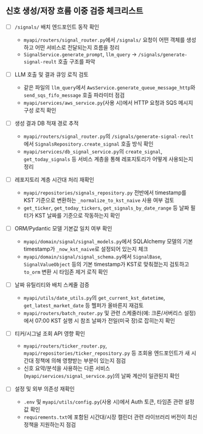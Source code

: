 ## 신호 생성/저장 흐름 이중 검증 체크리스트

- [ ] `/signals/` 배치 엔드포인트 동작 확인
  - `myapi/routers/signal_router.py`에서 `/signals/` 요청이 어떤 객체를 생성하고 어떤 서비스로 전달되는지 흐름을 정리
  - `SignalService.generate_prompt`, `llm_query` → `/signals/generate-signal-reult` 호출 구조를 파악

- [ ] LLM 호출 및 결과 큐잉 로직 검토
  - 같은 파일의 `llm_query`에서 `AwsService.generate_queue_message_http`와 `send_sqs_fifo_message` 호출 파라미터 점검
  - `myapi/services/aws_service.py`(사용 시)에서 HTTP 요청과 SQS 메시지 구성 로직 확인

- [ ] 생성 결과 DB 적재 경로 추적
  - `myapi/routers/signal_router.py`의 `/signals/generate-signal-reult`에서 `SignalsRepository.create_signal` 호출 방식 확인
  - `myapi/services/db_signal_service.py`의 `create_signal`, `get_today_signals` 등 서비스 계층을 통해 레포지토리가 어떻게 사용되는지 정리

- [ ] 레포지토리 계층 시간대 처리 재확인
  - `myapi/repositories/signals_repository.py` 전반에서 timestamp를 KST 기준으로 변환하는 `_normalize_to_kst_naive` 사용 여부 검토
  - `get_ticker`, `get_today_tickers`, `get_signals_by_date_range` 등 날짜 필터가 KST 날짜를 기준으로 작동하는지 확인

- [ ] ORM/Pydantic 모델 기본값 일치 여부 확인
  - `myapi/domain/signal/signal_models.py`에서 SQLAlchemy 모델의 기본 timestamp가 `_now_kst_naive`로 설정되어 있는지 체크
  - `myapi/domain/signal/signal_schema.py`에서 `SignalBase`, `SignalValueObject` 등의 기본 timestamp가 KST로 맞춰졌는지 검토하고 `to_orm` 변환 시 타임존 제거 로직 확인

- [ ] 날짜 유틸리티와 배치 스케줄 검증
  - `myapi/utils/date_utils.py`의 `get_current_kst_datetime`, `get_latest_market_date` 등 헬퍼가 올바른지 재검토
  - `myapi/routers/batch_router.py` 및 관련 스케줄러(예: 크론/서버리스 설정)에서 07:00 KST 실행 시 참조 날짜가 전일(미국 장)로 잡히는지 확인

- [ ] 티커/시그널 조회 API 영향 확인
  - `myapi/routers/ticker_router.py`, `myapi/repositories/ticker_repository.py` 등 조회용 엔드포인트가 새 시간대 정책에 의해 영향받는 부분이 있는지 점검
  - 신호 요약/분석을 사용하는 다른 서비스(`myapi/services/signal_service.py`)의 날짜 계산이 일관된지 확인

- [ ] 설정 및 외부 의존성 재확인
  - `.env` 및 `myapi/utils/config.py`(사용 시)에서 Auth 토큰, 타임존 관련 설정 값 확인
  - `requirements.txt`에 포함된 시간대/시장 캘린더 관련 라이브러리 버전이 최신 정책을 지원하는지 점검

